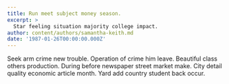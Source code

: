 ```yaml
---
title: Run meet subject money season.
excerpt: >
  Star feeling situation majority college impact.
author: content/authors/samantha-keith.md
date: '1987-01-26T00:00:00.000Z'
---
```

Seek arm crime new trouble. Operation of crime him leave. Beautiful class others production. During before newspaper street market make. City detail quality economic article month. Yard add country student back occur.